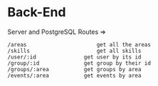 # Back-End
Server and PostgreSQL
Routes =>

	/areas  					get all the areas
	/skills						get all skills
	/user/:id 				get user by its id
	/group/:id				get group by their id
	/groups/:area			get groups by area
	/events/:area			get events by area